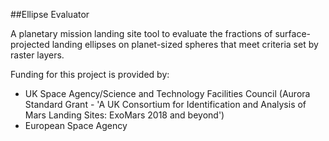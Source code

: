 ##Ellipse Evaluator

A planetary mission landing site tool to evaluate the fractions of surface-projected landing ellipses on planet-sized spheres that meet criteria set by raster layers.

Funding for this project is provided by:
* UK Space Agency/Science and Technology Facilities Council (Aurora Standard Grant - 'A UK Consortium for Identification and Analysis of Mars Landing Sites: ExoMars 2018 and beyond')
* European Space Agency
